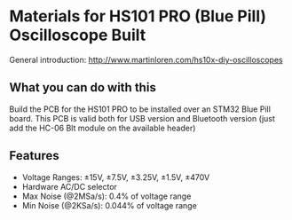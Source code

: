 # Materials for HS101 PRO (Blue Pill) Oscilloscope Built

General introduction: http://www.martinloren.com/hs10x-diy-oscilloscopes

## What you can do with this

Build the PCB for the HS101 PRO to be installed over an STM32 Blue Pill board. This PCB is valid both for USB version and Bluetooth version (just add the HC-06 Blt module on the available header)

## Features
- Voltage Ranges: ±15V, ±7.5V, ±3.25V, ±1.5V, ±470V
- Hardware AC/DC selector
- Max Noise (@2MSa/s): 0.4% of voltage range
- Min Noise (@2KSa/s): 0.044% of voltage range
